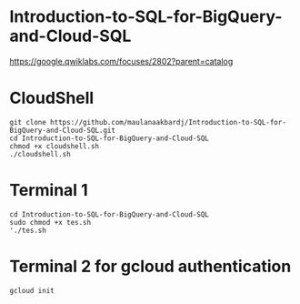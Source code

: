 # Introduction-to-SQL-for-BigQuery-and-Cloud-SQL

https://google.qwiklabs.com/focuses/2802?parent=catalog

# CloudShell
```script
git clone https://github.com/maulanaakbardj/Introduction-to-SQL-for-BigQuery-and-Cloud-SQL.git
cd Introduction-to-SQL-for-BigQuery-and-Cloud-SQL
chmod +x cloudshell.sh
./cloudshell.sh
```

# Terminal 1
```scriptgit clone https://github.com/maulanaakbardj/Introduction-to-SQL-for-BigQuery-and-Cloud-SQL.git
cd Introduction-to-SQL-for-BigQuery-and-Cloud-SQL
sudo chmod +x tes.sh
'./tes.sh
```

# Terminal 2 for gcloud authentication
```script
gcloud init
```
